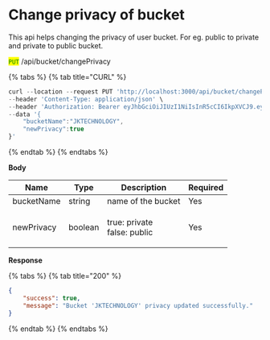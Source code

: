 # Change privacy of bucket

This api helps changing the privacy of user bucket. For eg. public to private and private to public bucket.

<mark style="color:green;">`PUT`</mark> /api/bucket/changePrivacy

{% tabs %}
{% tab title="CURL" %}
```javascript
curl --location --request PUT 'http://localhost:3000/api/bucket/changePrivacy' \
--header 'Content-Type: application/json' \
--header 'Authorization: Bearer eyJhbGciOiJIUzI1NiIsInR5cCI6IkpXVCJ9.eyJ1c2VybmFtZSI6ImdhdXJpIiwidXNlcmlkIjoiZDk3MWYxYTMtMDEyOC00MDlmLWI4M2YtMTNiMGRiYmY5YjM0IiwiaWF0IjoxNzIxNTc2NTUzLCJleHAiOjE3MjIxODEzNTN9.a73upKf7Z5ysbJ5oFo4ZiWwQqGXFJqM6hduzi84C1N0' \
--data '{
    "bucketName":"JKTECHNOLOGY",
    "newPrivacy":true
}'
```
{% endtab %}
{% endtabs %}

**Body**

| Name       | Type    | Description                           | Required |
| ---------- | ------- | ------------------------------------- | -------- |
| bucketName | string  | name of the bucket                    | Yes      |
| newPrivacy | boolean | <p>true: private<br>false: public</p> | Yes      |

**Response**

{% tabs %}
{% tab title="200" %}
```json
{
    "success": true,
    "message": "Bucket 'JKTECHNOLOGY' privacy updated successfully."
}
```
{% endtab %}
{% endtabs %}
